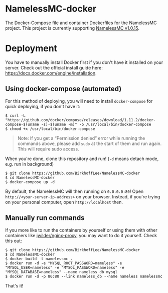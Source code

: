 # NamelessMC-docker
The Docker-Compose file and container Dockerfiles for the NamelessMC project. This project is currently supporting [NamelessMC v1.0.15](https://github.com/NamelessMC/Nameless/tree/v1.0.15).

# Deployment
You have to manually install Docker first if you don't have it installed on your server. Check out the official install guide here: https://docs.docker.com/engine/installation.

## Using docker-compose (automated)
For this method of deploying, you will need to install `docker-compose` for quick deploying, if you don't have it:
```
$ curl -L "https://github.com/docker/compose/releases/download/1.11.2/docker-compose-$(uname -s)-$(uname -m)" -o /usr/local/bin/docker-compose
$ chmod +x /usr/local/bin/docker-compose
```

> Note: If you get a “Permission denied” error while running the commands above, please add `sudo` at the start of them and run again. This will require sudo access.

When you're done, clone this repository and run! (`-d` means detach mode, e.g. run in background)
```
$ git clone https://github.com/BirkhoffLee/NamelessMC-docker
$ cd NamelessMC-docker
$ docker-compose up -d
```

By default, the NamelessMC will then running on `0.0.0.0:80`! Open `http://<your-server-ip-address>` on your browser. Instead, if you're trying on your personal computer, open `http://localhost` then.

## Manually run commands
If you more like to run the containers by yourself or using them with other containers like [jwilder/nginx-proxy](https://github.com/jwilder/nginx-proxy), you may want to do it yourself. Check this out:

```
$ git clone https://github.com/BirkhoffLee/NamelessMC-docker
$ cd NamelessMC-docker
$ docker build -t namelessmc .
$ docker run -d -e "MYSQL_ROOT_PASSWORD=nameless" -e "MYSQL_USER=nameless" -e "MYSQL_PASSWORD=nameless" -e "MYSQL_DATABASE=nameless" --name nameless_db mysql
$ docker run -d -p 80:80 --link nameless_db --name nameless namelessmc
```

That's it!